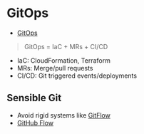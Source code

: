 # GitOps

- [GitOps](https://about.gitlab.com/topics/gitops)

> GitOps = IaC + MRs + CI/CD

- IaC: CloudFormation, Terraform
- MRs: Merge/pull requests
- CI/CD: Git triggered events/deployments

## Sensible Git

- Avoid rigid systems like [GitFlow](https://nvie.com/posts/a-successful-git-branching-model/)
- [GitHub Flow](https://docs.github.com/en/get-started/quickstart/github-flow)

